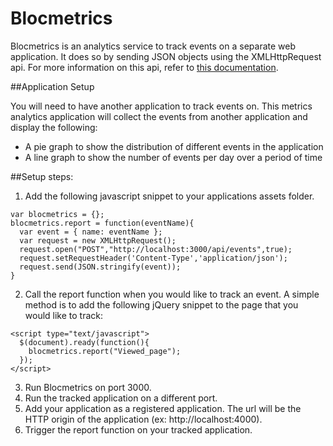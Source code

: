 # Blocmetrics
Blocmetrics is an analytics service to track events on a separate web application. It does so by sending JSON objects using the XMLHttpRequest api. For more information on this api, refer to [this documentation](https://developer.mozilla.org/en-US/docs/Web/API/XMLHttpRequest).

##Application Setup

You will need to have another application to track events on. This metrics analytics application will collect the events from another application and display the following:

* A pie graph to show the distribution of different events in the application
* A line graph to show the number of events per day over a period of time

##Setup steps:

1. Add the following javascript snippet to your applications assets folder.
```
var blocmetrics = {};
blocmetrics.report = function(eventName){
  var event = { name: eventName };
  var request = new XMLHttpRequest();
  request.open("POST","http://localhost:3000/api/events",true);
  request.setRequestHeader('Content-Type','application/json');
  request.send(JSON.stringify(event));
}
```
2. Call the report function when you would like to track an event. A simple method is to add the following jQuery snippet to the page that you would like to track:
```
<script type="text/javascript">
  $(document).ready(function(){
    blocmetrics.report("Viewed_page");
  });
</script>
```
3. Run Blocmetrics on port 3000.
4. Run the tracked application on a different port.
5. Add your application as a registered application. The url will be the HTTP origin of the application (ex: http://localhost:4000).
5. Trigger the report function on your tracked application.

